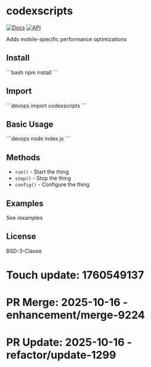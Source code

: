 # codexscripts

[![Docs](https://img.shields.io/badge/docs-quick_reference-blue)]()
[![API](https://img.shields.io/badge/API-stable-green)]()

Adds mobile-specific performance optimizations

## Install
\`\`\`bash
npm install
\`\`\`

## Import
\`\`\`devops
import codexscripts
\`\`\`

## Basic Usage
\`\`\`devops
node index.js
\`\`\`

## Methods
- `run()` - Start the thing
- `stop()` - Stop the thing
- `config()` - Configure the thing

## Examples
See /examples

## License
BSD-3-Clause

# Touch update: 1760549137

# PR Merge: 2025-10-16 - enhancement/merge-9224

# PR Update: 2025-10-16 - refactor/update-1299
